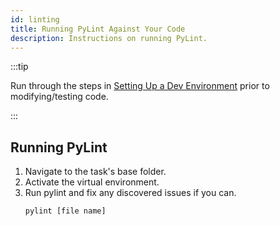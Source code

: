```yaml
---
id: linting
title: Running PyLint Against Your Code
description: Instructions on running PyLint.
---
```

:::tip

Run through the steps in [Setting Up a Dev Environment](setup-dev-env) prior to modifying/testing code.

:::
## Running PyLint
1. Navigate to the task's base folder.
1. Activate the virtual environment.
1. Run pylint and fix any discovered issues if you can.
   ```commandline
   pylint [file name]
   ```

